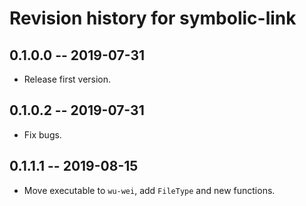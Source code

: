 # Revision history for symbolic-link

## 0.1.0.0 -- 2019-07-31

* Release first version.

## 0.1.0.2 -- 2019-07-31

* Fix bugs.

## 0.1.1.1 -- 2019-08-15

* Move executable to `wu-wei`, add `FileType` and new functions.

